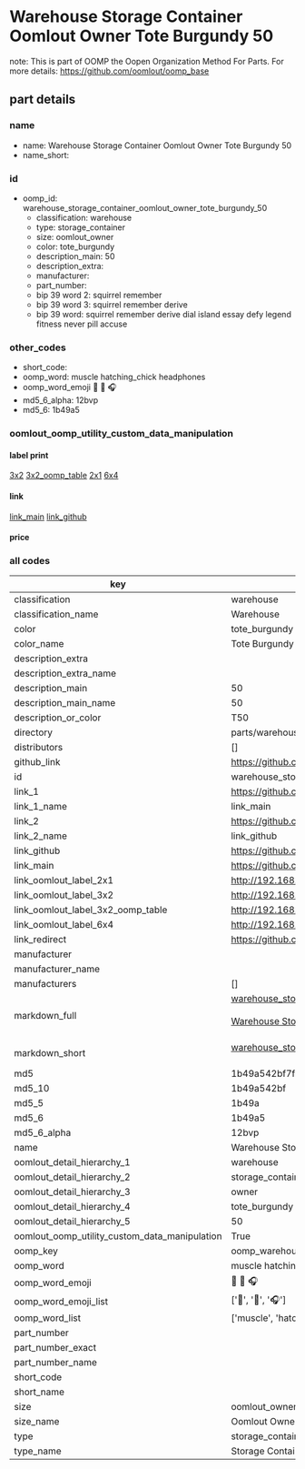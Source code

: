 # Warehouse Storage Container Oomlout Owner Tote Burgundy 50  

note: This is part of OOMP the Oopen Organization Method For Parts. For more details: https://github.com/oomlout/oomp_base

##  part details
  







### name
* name: Warehouse Storage Container Oomlout Owner Tote Burgundy 50
* name_short: 
### id
* oomp_id: warehouse_storage_container_oomlout_owner_tote_burgundy_50
  * classification: warehouse
  * type: storage_container
  * size: oomlout_owner
  * color: tote_burgundy
  * description_main: 50
  * description_extra: 
  * manufacturer: 
  * part_number: 
  * bip 39 word 2: squirrel remember
  * bip 39 word 3: squirrel remember derive
  * bip 39 word: squirrel remember derive dial island essay defy legend fitness never pill accuse

### other_codes
* short_code: 
* oomp_word: muscle hatching_chick headphones
* oomp_word_emoji :muscle: :hatching_chick: :headphones:
* md5_6_alpha: 12bvp
* md5_6: 1b49a5






### oomlout_oomp_utility_custom_data_manipulation
#### label print
[3x2](http://192.168.1.245:1112/?label=oomp%2012bvp)
[3x2_oomp_table](http://192.168.1.108:1112/?label=oomp%2012bvp)
[2x1](http://192.168.1.242:1112/?label=oomp%2012bvp)
[6x4](http://192.168.1.55:1112/?label=oomp%2012bvp)    

#### link

[link_main](https://github.com/oomlout/oomlout_oomp_version_1_messy/tree/main/parts/warehouse_storage_container_oomlout_owner_tote_burgundy_50) [link_github](https://github.com/oomlout/oomlout_oomp_version_1_messy/tree/main/parts/warehouse_storage_container_oomlout_owner_tote_burgundy_50)                             

#### price







### all codes 
| key | value |  
| --- | --- |  
| classification | warehouse |  
| classification_name | Warehouse |  
| color | tote_burgundy |  
| color_name | Tote Burgundy |  
| description_extra |  |  
| description_extra_name |  |  
| description_main | 50 |  
| description_main_name | 50 |  
| description_or_color | T50 |  
| directory | parts/warehouse_storage_container_oomlout_owner_tote_burgundy_50 |  
| distributors | [] |  
| github_link | https://github.com/oomlout/oomlout_oomp_part_src/tree/main/parts/warehouse_storage_container_oomlout_owner_tote_burgundy_50 |  
| id | warehouse_storage_container_oomlout_owner_tote_burgundy_50 |  
| link_1 | https://github.com/oomlout/oomlout_oomp_version_1_messy/tree/main/parts/warehouse_storage_container_oomlout_owner_tote_burgundy_50 |  
| link_1_name | link_main |  
| link_2 | https://github.com/oomlout/oomlout_oomp_version_1_messy/tree/main/parts/warehouse_storage_container_oomlout_owner_tote_burgundy_50 |  
| link_2_name | link_github |  
| link_github | https://github.com/oomlout/oomlout_oomp_version_1_messy/tree/main/parts/warehouse_storage_container_oomlout_owner_tote_burgundy_50 |  
| link_main | https://github.com/oomlout/oomlout_oomp_version_1_messy/tree/main/parts/warehouse_storage_container_oomlout_owner_tote_burgundy_50 |  
| link_oomlout_label_2x1 | http://192.168.1.242:1112/?label=oomp%2012bvp |  
| link_oomlout_label_3x2 | http://192.168.1.245:1112/?label=oomp%2012bvp |  
| link_oomlout_label_3x2_oomp_table | http://192.168.1.108:1112/?label=oomp%2012bvp |  
| link_oomlout_label_6x4 | http://192.168.1.55:1112/?label=oomp%2012bvp |  
| link_redirect | https://github.com/oomlout/oomlout_oomp_version_1_messy/tree/main/parts/warehouse_storage_container_oomlout_owner_tote_burgundy_50 |  
| manufacturer |  |  
| manufacturer_name |  |  
| manufacturers | [] |  
| markdown_full | [warehouse_storage_container_oomlout_owner_tote_burgundy_50](none)<br>[](none)<br>[Warehouse Storage Container Oomlout Owner Tote Burgundy 50](none)<br><br> |  
| markdown_short | [warehouse_storage_container_oomlout_owner_tote_burgundy_50](none)<br><br> |  
| md5 | 1b49a542bf7f873534bb33d076ed6e9d |  
| md5_10 | 1b49a542bf |  
| md5_5 | 1b49a |  
| md5_6 | 1b49a5 |  
| md5_6_alpha | 12bvp |  
| name | Warehouse Storage Container Oomlout Owner Tote Burgundy 50 |  
| oomlout_detail_hierarchy_1 | warehouse |  
| oomlout_detail_hierarchy_2 | storage_container |  
| oomlout_detail_hierarchy_3 | owner |  
| oomlout_detail_hierarchy_4 | tote_burgundy |  
| oomlout_detail_hierarchy_5 | 50 |  
| oomlout_oomp_utility_custom_data_manipulation | True |  
| oomp_key | oomp_warehouse_storage_container_oomlout_owner_tote_burgundy_50 |  
| oomp_word | muscle hatching_chick headphones |  
| oomp_word_emoji | :muscle: :hatching_chick: :headphones: |  
| oomp_word_emoji_list | [':muscle:', ':hatching_chick:', ':headphones:'] |  
| oomp_word_list | ['muscle', 'hatching_chick', 'headphones'] |  
| part_number |  |  
| part_number_exact |  |  
| part_number_name |  |  
| short_code |  |  
| short_name |  |  
| size | oomlout_owner |  
| size_name | Oomlout Owner |  
| type | storage_container |  
| type_name | Storage Container |  
